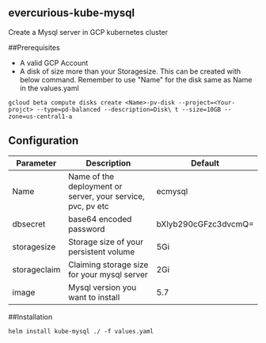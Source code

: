 ## evercurious-kube-mysql
Create a Mysql server in GCP kubernetes cluster

##Prerequisites
* A valid GCP Account
* A disk of size more than your Storagesize. This can be created with below command. Remember to use "Name" for the disk same as Name in the values.yaml

```
gcloud beta compute disks create <Name>-pv-disk --project=<Your-projct> --type=pd-balanced --description=Disk\ t --size=10GB --zone=us-central1-a
```

## Configuration
| Parameter | Description | Default |
|---|---|---|
| Name | Name of the deployment or server, your service, pvc, pv etc| ecmysql|
| dbsecret | base64 encoded password | bXlyb290cGFzc3dvcmQ= |
| storagesize | Storage size of your persistent volume | 5Gi |
| storageclaim | Claiming storage size for your mysql server | 2Gi |
| image | Mysql version you want to install| 5.7 |


##Installation
```
helm install kube-mysql ./ -f values.yaml
```
